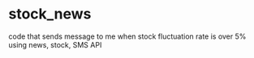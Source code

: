 # stock_news
code that sends message to me when stock fluctuation rate is over 5% using news, stock, SMS API
